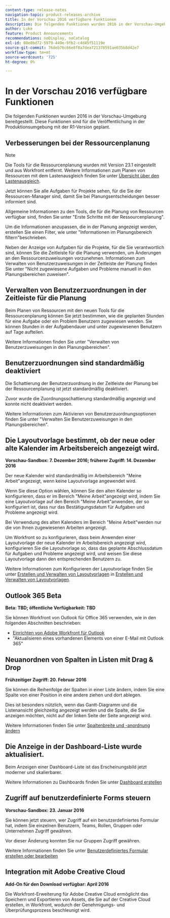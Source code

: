 ```yaml
---
content-type: release-notes
navigation-topic: product-releases-archive
title: In der Vorschau 2016 verfügbare Funktionen
description: Die folgenden Funktionen wurden 2016 in der Vorschau-Umgebung bereitgestellt. Diese Funktionen sind für die Veröffentlichung in der Produktionsumgebung mit der R1-Version geplant.
author: Luke
feature: Product Announcements
recommendations: noDisplay, noCatalog
exl-id: 08e0bd72-5979-449e-9fb2-c4d45f51119e
source-git-commit: 76deb76c66e8f8a7dea721378591ae035b8d42e7
workflow-type: tm+mt
source-wordcount: '725'
ht-degree: 0%

---
```


# In der Vorschau 2016 verfügbare Funktionen

Die folgenden Funktionen wurden 2016 in der Vorschau-Umgebung bereitgestellt. Diese Funktionen sind für die Veröffentlichung in der Produktionsumgebung mit der R1-Version geplant.

## Verbesserungen bei der Ressourcenplanung

>[!NOTE]
>
>Die Tools für die Ressourcenplanung wurden mit Version 23.1 eingestellt und aus Workfront entfernt. Weitere Informationen zum Planen von Ressourcen mit dem Lastenausgleich finden Sie unter [Übersicht über den Lastenausgleich](../../../../resource-mgmt/workload-balancer/overview-workload-balancer.md).

Jetzt können Sie alle Aufgaben für Projekte sehen, für die Sie der Ressourcen-Manager sind, damit Sie bei Planungsentscheidungen besser informiert sind.

Allgemeine Informationen zu den Tools, die für die Planung von Ressourcen verfügbar sind, finden Sie unter &quot;Erste Schritte mit der Ressourcenplanung&quot;.

Um die Informationen anzupassen, die in der Planung angezeigt werden, erstellen Sie einen Filter, wie unter &quot;Informationen im Planungsbereich filtern&quot;beschrieben.

Neben der Anzeige von Aufgaben für die Projekte, für die Sie verantwortlich sind, können Sie die Zeitleiste für die Planung verwenden, um Änderungen an den Ressourcenzuweisungen vorzunehmen. Informationen zum Verwalten von Benutzerzuweisungen in der Zeitleiste der Planung finden Sie unter &quot;Nicht zugewiesene Aufgaben und Probleme manuell in den Planungsbereichen zuweisen&quot;.

## Verwalten von Benutzerzuordnungen in der Zeitleiste für die Planung

Beim Planen von Ressourcen mit den neuen Tools für die Ressourcenplanung können Sie jetzt bestimmen, wie die geplanten Stunden für eine Aufgabe oder ein Problem Benutzern zugewiesen werden. Sie können Stunden in der Aufgabendauer und unter zugewiesenen Benutzern auf Tage aufteilen.

Weitere Informationen finden Sie unter &quot;Verwalten von Benutzerzuweisungen in den Planungsbereichen&quot;.

## Benutzerzuordnungen sind standardmäßig deaktiviert

Die Schattierung der Benutzerzuordnung in der Zeitleiste der Planung bei der Ressourcenplanung ist jetzt standardmäßig deaktiviert.

Zuvor wurde die Zuordnungsschattierung standardmäßig angezeigt und konnte nicht deaktiviert werden.

Weitere Informationen zum Aktivieren von Benutzerzuordnungsoptionen finden Sie unter
&quot;Verwalten Sie Benutzerzuweisungen in den Planungsbereichen&quot;.

## Die Layoutvorlage bestimmt, ob der neue oder alte Kalender im Arbeitsbereich angezeigt wird.

**Vorschau-Sandbox: 7. Dezember 2016; früherer Zugriff: 14. Dezember 2016** 

Der neue Kalender wird standardmäßig im Arbeitsbereich &quot;Meine Arbeit&quot;angezeigt, wenn keine Layoutvorlage angewendet wird.

Wenn Sie diese Option wählen, können Sie den alten Kalender so konfigurieren, dass er im Bereich &quot;Meine Arbeit&quot;angezeigt wird, indem Sie eine Layoutvorlage auf den Bereich &quot;Meine Arbeit&quot;anwenden, der so konfiguriert ist, dass nur das Bestätigungsdatum für Aufgaben und Probleme angezeigt wird.

Bei Verwendung des alten Kalenders im Bereich &quot;Meine Arbeit&quot;werden nur die von Ihnen zugewiesenen Arbeiten angezeigt.

Um Workfront so zu konfigurieren, dass beim Anwenden einer Layoutvorlage der neue Kalender im Arbeitsbereich angezeigt wird, konfigurieren Sie die Layoutvorlage so, dass das geplante Abschlussdatum für Aufgaben und Probleme angezeigt wird, und weisen Sie diese Layoutvorlage dann den entsprechenden Benutzern zu.

Weitere Informationen zum Konfigurieren der Layoutvorlage finden Sie unter [Erstellen und Verwalten von Layoutvorlagen](../../../../administration-and-setup/customize-workfront/use-layout-templates/create-and-manage-layout-templates.md#customizing-my-work) in [Erstellen und Verwalten von Layoutvorlagen](../../../../administration-and-setup/customize-workfront/use-layout-templates/create-and-manage-layout-templates.md).

## Outlook 365 Beta

**Beta: TBD; öffentliche Verfügbarkeit: TBD**

Sie können Workfront von Outlook für Office 365 verwenden, wie in den folgenden Abschnitten beschrieben:

* [Einrichten von Adobe Workfront für Outlook](../../../../workfront-integrations-and-apps/using-workfront-with-outlook/set-up-workfront-for-outlook.md)
* &quot;Aktualisieren eines vorhandenen Elements von einer E-Mail mit Outlook 365&quot;

## Neuanordnen von Spalten in Listen mit Drag &amp; Drop

**Frühzeitiger Zugriff: 20. Februar 2016**

Sie können die Reihenfolge der Spalten in einer Liste ändern, indem Sie eine Spalte von einer Position in eine andere ziehen und dort ablegen.

Dies ist besonders nützlich, wenn das Gantt-Diagramm und die Listenansicht gleichzeitig angezeigt werden und die Spalte, die Sie anzeigen möchten, nicht auf der linken Seite der Seite angezeigt wird. 

Weitere Informationen finden Sie unter [Spaltenbreite und -anordnung ändern](../../../../reports-and-dashboards/reports/reporting-elements/modify-column-width-order.md)

## Die Anzeige in der Dashboard-Liste wurde aktualisiert.

Beim Anzeigen einer Dashboard-Liste ist das Erscheinungsbild jetzt moderner und skalierbarer.

Weitere Informationen zu Dashboards finden Sie unter [Dashboard erstellen](../../../../reports-and-dashboards/dashboards/creating-and-managing-dashboards/create-dashboard.md)

## Zugriff auf benutzerdefinierte Forms steuern

**Vorschau-Sandbox: 23. Januar 2016**

Sie können jetzt steuern, wer Zugriff auf ein benutzerdefiniertes Formular hat, indem Sie einzelnen Benutzern, Teams, Rollen, Gruppen oder Unternehmen Zugriff gewähren. 

Vor dieser Änderung konnten Sie nur Gruppen Zugriff gewähren.

Weitere Informationen finden Sie unter [Benutzerdefiniertes Formular erstellen oder bearbeiten](../../../../administration-and-setup/customize-workfront/create-manage-custom-forms/create-or-edit-a-custom-form.md)

## Integration mit Adobe Creative Cloud

**Add-On für den Download verfügbar: April 2016**

Die Workfront-Erweiterung für Adobe Creative Cloud ermöglicht das Speichern und Exportieren von Assets, die Sie auf der Creative Cloud erstellen, in Workfront, wodurch der Genehmigungs- und Überprüfungsprozess beschleunigt wird.
